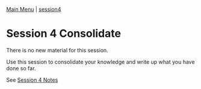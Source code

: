 [Main Menu](../../sessions/README.md) | [session4](../session4/) 

# Session 4 Consolidate

There is no new material for this session. 

Use this session to consolidate your knowledge and write up what you have done so far.

See [Session 4 Notes](../session4/docs/sessionNotes.md)